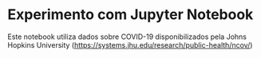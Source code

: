 # Experimento com Jupyter Notebook

Este notebook utiliza dados sobre COVID-19 disponibilizados pela Johns Hopkins University (https://systems.jhu.edu/research/public-health/ncov/)
